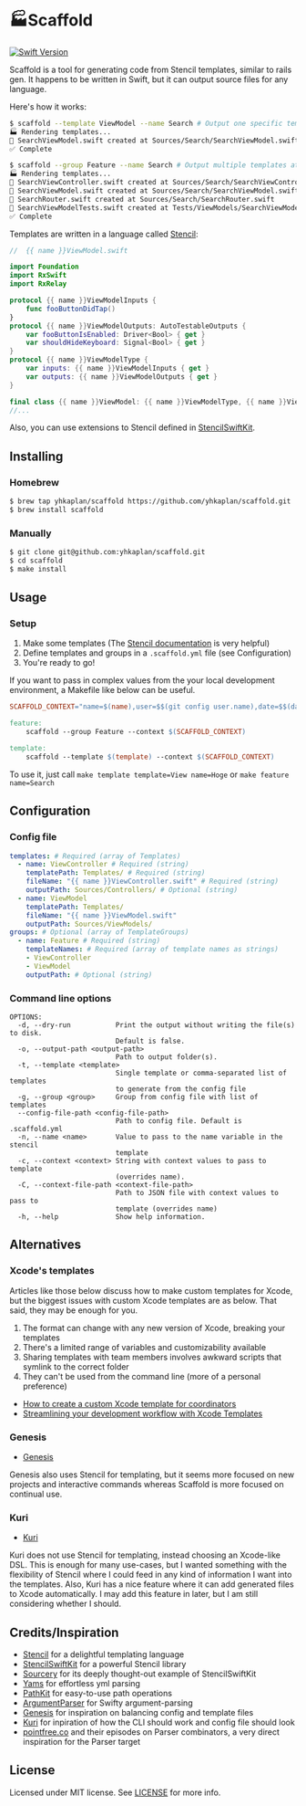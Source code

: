 # 🏭Scaffold

[![Swift Version](https://img.shields.io/badge/Swift-5.5-orange.svg)]()

Scaffold is a tool for generating code from Stencil templates, similar to rails gen. It happens to be written in Swift, but it can output source files for any language.

Here's how it works:

```sh
$ scaffold --template ViewModel --name Search # Output one specific template
🏭 Rendering templates...
🔨 SearchViewModel.swift created at Sources/Search/SearchViewModel.swift
✅ Complete

$ scaffold --group Feature --name Search # Output multiple templates at the same time
🏭 Rendering templates...
🔨 SearchViewController.swift created at Sources/Search/SearchViewController.swift
🔨 SearchViewModel.swift created at Sources/Search/SearchViewModel.swift
🔨 SearchRouter.swift created at Sources/Search/SearchRouter.swift
🔨 SearchViewModelTests.swift created at Tests/ViewModels/SearchViewModelTests.swift
✅ Complete
```

Templates are written in a language called [Stencil](https://stencil.fuller.li/en/latest/):

```swift
//  {{ name }}ViewModel.swift

import Foundation
import RxSwift
import RxRelay

protocol {{ name }}ViewModelInputs {
    func fooButtonDidTap()
}
protocol {{ name }}ViewModelOutputs: AutoTestableOutputs {
    var fooButtonIsEnabled: Driver<Bool> { get }
    var shouldHideKeyboard: Signal<Bool> { get }
}
protocol {{ name }}ViewModelType {
    var inputs: {{ name }}ViewModelInputs { get }
    var outputs: {{ name }}ViewModelOutputs { get }
}

final class {{ name }}ViewModel: {{ name }}ViewModelType, {{ name }}ViewModelOutputs {
//...
```

Also, you can use extensions to Stencil defined in [StencilSwiftKit](https://github.com/SwiftGen/StencilSwiftKit).

## Installing

### Homebrew

```sh
$ brew tap yhkaplan/scaffold https://github.com/yhkaplan/scaffold.git
$ brew install scaffold
```

### Manually

```sh
$ git clone git@github.com:yhkaplan/scaffold.git
$ cd scaffold
$ make install
```

## Usage

### Setup
1. Make some templates (The [Stencil documentation](https://stencil.fuller.li/en/latest/) is very helpful)
1. Define templates and groups in a `.scaffold.yml` file (see Configuration)
1. You're ready to go!

If you want to pass in complex values from the your local development environment, a Makefile like below can be useful.

```makefile
SCAFFOLD_CONTEXT="name=$(name),user=$$(git config user.name),date=$$(date -u +"%Y/%m/%d")"

feature:
	scaffold --group Feature --context $(SCAFFOLD_CONTEXT)

template:
	scaffold --template $(template) --context $(SCAFFOLD_CONTEXT)
```

To use it, just call `make template template=View name=Hoge` or `make feature name=Search`

## Configuration

### Config file
```yml
templates: # Required (array of Templates)
  - name: ViewController # Required (string)
    templatePath: Templates/ # Required (string)
    fileName: "{{ name }}ViewController.swift" # Required (string)
    outputPath: Sources/Controllers/ # Optional (string)
  - name: ViewModel
    templatePath: Templates/
    fileName: "{{ name }}ViewModel.swift"
    outputPath: Sources/ViewModels/
groups: # Optional (array of TemplateGroups)
  - name: Feature # Required (string)
    templateNames: # Required (array of template names as strings)
    - ViewController
    - ViewModel
    outputPath: # Optional (string)
```

### Command line options
```
OPTIONS:
  -d, --dry-run           Print the output without writing the file(s) to disk.
                          Default is false.
  -o, --output-path <output-path>
                          Path to output folder(s).
  -t, --template <template>
                          Single template or comma-separated list of templates
                          to generate from the config file
  -g, --group <group>     Group from config file with list of templates
  --config-file-path <config-file-path>
                          Path to config file. Default is .scaffold.yml
  -n, --name <name>       Value to pass to the name variable in the stencil
                          template
  -c, --context <context> String with context values to pass to template
                          (overrides name).
  -C, --context-file-path <context-file-path>
                          Path to JSON file with context values to pass to
                          template (overrides name)
  -h, --help              Show help information.
```

## Alternatives

### Xcode's templates

Articles like those below discuss how to make custom templates for Xcode, but the biggest issues with custom Xcode templates are as below. That said, they may be enough for you.

1. The format can change with any new version of Xcode, breaking your templates
1. There's a limited range of variables and customizability available
1. Sharing templates with team members involves awkward scripts that symlink to the correct folder
1. They can't be used from the command line (more of a personal preference)

- [How to create a custom Xcode template for coordinators](https://www.hackingwithswift.com/articles/158/how-to-create-a-custom-xcode-template-for-coordinators)
- [Streamlining your development workflow with Xcode Templates](https://medium.com/kinandcartacreated/streamlining-your-development-workflow-with-xcode-templates-b99a73a5b5f8)

### Genesis

- [Genesis](https://github.com/yonaskolb/Genesis)

Genesis also uses Stencil for templating, but it seems more focused on new projects and interactive commands whereas Scaffold is more focused on continual use.

### Kuri

- [Kuri](https://github.com/bannzai/Kuri)

Kuri does not use Stencil for templating, instead choosing an Xcode-like DSL. This is enough for many use-cases, but I wanted something with the flexibility of Stencil where I could feed in any kind of information I want into the templates. Also, Kuri has a nice feature where it can add generated files to Xcode automatically. I may add this feature in later, but I am still considering whether I should.

## Credits/Inspiration

- [Stencil](https://github.com/stencilproject/Stencil) for a delightful templating language
- [StencilSwiftKit](https://github.com/SwiftGen/StencilSwiftKit) for a powerful Stencil library
- [Sourcery](https://github.com/krzysztofzablocki/Sourcery) for its deeply thought-out example of StencilSwiftKit
- [Yams](https://github.com/jpsim/Yams) for effortless yml parsing
- [PathKit](https://github.com/kylef/PathKit) for easy-to-use path operations
- [ArgumentParser](https://github.com/apple/swift-argument-parser) for Swifty argument-parsing
- [Genesis](https://github.com/yonaskolb/Genesis) for inspiration on balancing config and template files
- [Kuri](https://github.com/bannzai/Kuri) for inpiration of how the CLI should work and config file should look
- [pointfree.co](pointfree.co) and their episodes on Parser combinators, a very direct inspiration for the Parser target

## License

Licensed under MIT license. See [LICENSE](LICENSE) for more info.
